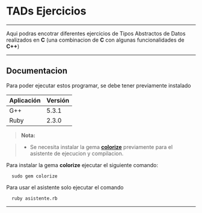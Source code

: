 **TADs Ejercicios**
===================
--------
Aqui podras encotrar diferentes ejercicios de Tipos Abstractos de Datos realizados en **C** (una combinacion de **C** con algunas funcionalidades de **C++**)

----------


**Documentacion**
-------------

Para poder ejecutar estos programar, se debe tener previamente instalado

Aplicación  | Versión
----------- | --------
G++         | 5.3.1
Ruby        | 2.3.0

> **Nota:**

> - Se necesita instalar la gema [**colorize**](https://github.com/fazibear/colorize) previamente para el asistente de ejecucion y compilacion.

Para instalar la gema **colorize** ejecutar el siguiente comando:
```
  sudo gem colorize
```

Para usar el asistente solo ejecutar el comando
```
  ruby asistente.rb
```
----------
